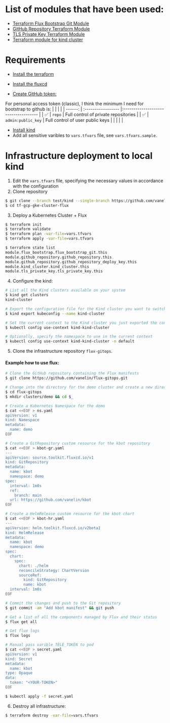 # List of modules that have been used:
- [Terraform Flux Bootstrap Git Module](https://github.com/den-vasyliev/tf-fluxcd-flux-bootstrap/tree/main)
- [GitHub Repository Terraform Module](https://github.com/den-vasyliev/tf-github-repository)
- [TLS Private Key Terraform Module](https://github.com/den-vasyliev/tf-hashicorp-tls-keys)
- [Terraform module for kind cluster](https://github.com/den-vasyliev/tf-kind-cluster)

# Requirements

- [Install the terraform](https://developer.hashicorp.com/terraform/tutorials/aws-get-started/install-cli#install-terraform)

- [Install the fluxcd](https://fluxcd.io/flux/installation)

- [Create GitHub token:](https://docs.github.com/en/authentication/keeping-your-account-and-data-secure/managing-your-personal-access-tokens)

For personal access token (classic), I think the minimum I need for bootstrap to github is:
|         | 		   		         |		 							                    |
| ------: | :----------------- |:------------------------------------ |
| ✅      | `repo`             | Full control of private repositories |
| ✅      | `admin:public_key` | Full control of user public keys     |
|  		    |  		   		         |	    							                  |

- [Install kind](https://kind.sigs.k8s.io/docs/user/quick-start/#installing-with-a-package-manager)
- Add all sensitive varibles to `vars.tfvars` file, see `vars.tfvars.sample`.

# Infrastructure deployment to local kind
1. Edit the `vars.tfvars` file, specifying the necessary values in accordance with the configuration
2. Clone repository
``` bash
$ git clone --branch test/kind --single-branch https://github.com/vanelin/tf-gcp-gke-cluster-flux.git
$ cd tf-gcp-gke-cluster-flux
```

3. Deploy a Kubernetes Cluster + Flux
```bash
$ terraform init
$ terraform validate
$ terraform plan -var-file=vars.tfvars
$ terraform apply -var-file=vars.tfvars

$ terraform state list
module.flux_bootstrap.flux_bootstrap_git.this
module.github_repository.github_repository.this
module.github_repository.github_repository_deploy_key.this
module.kind_cluster.kind_cluster.this
module.tls_private_key.tls_private_key.this
```
4. Configure the kind:
```bash
# List all the Kind clusters available on your system
$ kind get clusters
kind-cluster

# Export the configuration file for the Kind cluster you want to switch to
$ kind export kubeconfig --name kind-cluster

# Set the current context to the Kind cluster you just exported the configuration for
$ kubectl config use-context kind-kind-cluster

# Optionally, specify the namespace to use in the current context
$ kubectl config use-context kind-kind-cluster -n default

```

5. Clone the infrastructure repository `flux-gitops`. 

#### Example how to use flux:
```bash
# Clone the GitHub repository containing the Flux manifests
$ git clone https://github.com/vanelin/flux-gitops.git

# Change into the directory for the demo cluster and create a new directory for the namespace
$ cd flux-gitops
$ mkdir clusters/demo && cd $_

# Create a Kubernetes Namespace for the demo
$ cat <<EOF > ns.yaml
apiVersion: v1
kind: Namespace
metadata:
  name: demo
EOF

# Create a GitRepository custom resource for the kbot repository
$ cat <<EOF > kbot-gr.yaml
---
apiVersion: source.toolkit.fluxcd.io/v1
kind: GitRepository
metadata:
  name: kbot
  namespace: demo
spec:
  interval: 1m0s
  ref:
    branch: main
  url: https://github.com/vanelin/kbot
EOF

# Create a HelmRelease custom resource for the kbot chart
$ cat <<EOF > kbot-hr.yaml
---
apiVersion: helm.toolkit.fluxcd.io/v2beta1
kind: HelmRelease
metadata:
  name: kbot
  namespace: demo
spec:
  chart:
    spec:
      chart: ./helm
      reconcileStrategy: ChartVersion
      sourceRef:
        kind: GitRepository
        name: kbot
  interval: 1m0s
EOF

# Commit the changes and push to the Git repository
$ git commit -am "Add kbot manifest" && git push

# Get a list of all the components managed by Flux and their status
$ flux get all

# Get flux logs
$ flux logs

# Manual pass varible TELE_TOKEN to pod
$ cat <<EOF > secret.yaml
apiVersion: v1
kind: Secret
metadata:
  name: kbot
type: Opaque
data:
  token: "<YOUR-TOKEN>"
EOF

$ kubectl apply -f secret.yaml     
```

6. Destroy all infrastructure:
```bash
$ terraform destroy -var-file=vars.tfvars
```
